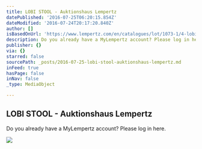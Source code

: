 ```yaml
---
title: LOBI STOOL - Auktionshaus Lempertz
datePublished: '2016-07-25T06:20:15.854Z'
dateModified: '2016-07-24T20:17:20.840Z'
author: []
isBasedOnUrl: 'https://www.lempertz.com/en/catalogues/lot/1073-1/4-lobi-stool.html'
description: Do you already have a MyLempertz account? Please log in here.
publisher: {}
via: {}
starred: false
sourcePath: _posts/2016-07-25-lobi-stool-auktionshaus-lempertz.md
inFeed: true
hasPage: false
inNav: false
_type: MediaObject

---
```

<article style=""><h1>LOBI STOOL - Auktionshaus Lempertz</h1><p>Do you already have a MyLempertz account? Please log in here.</p><img src="https://www.lempertz.com/typo3temp/_processed_/csm_Lempertz_1073_4_African_and_Oceanic_Art_LOBI_STOOL_461c6dfde7.jpg" /></article>